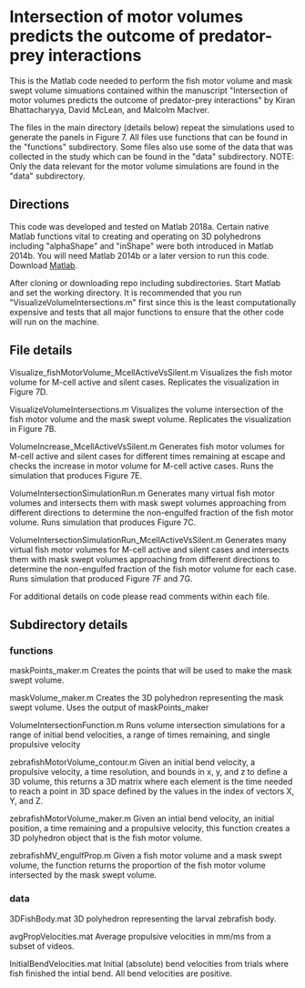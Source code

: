 # Intersection of motor volumes predicts the outcome of predator-prey interactions

This is the Matlab code needed to perform the fish motor volume and mask swept volume simuations contained within the manuscript "Intersection of motor volumes predicts the outcome of predator-prey interactions" by Kiran Bhattacharyya, David McLean, and Malcolm MacIver. 

The files in the main directory (details below) repeat the simulations used to generate the panels in Figure 7. All files use functions that can be found in the "functions" subdirectory. Some files also use some of the data that was collected in the study which can be found in the "data" subdirectory. NOTE: Only the data relevant for the motor volume simulations are found in the "data" subdirectory. 

## Directions

This code was developed and tested on Matlab 2018a. Certain native Matlab functions vital to creating and operating on 3D polyhedrons including "alphaShape" and "inShape" were both introduced in Matlab 2014b. You will need Matlab 2014b or a later version to run this code. Download [Matlab](https://www.mathworks.com/products/matlab.html).

After cloning or downloading repo including subdirectories. Start Matlab and set the working directory. It is recommended that you run "VisualizeVolumeIntersections.m" first since this is the least computationally expensive and tests that all major functions to ensure that the other code will run on the machine. 

## File details 

Visualize_fishMotorVolume_McellActiveVsSilent.m
Visualizes the fish motor volume for M-cell active and silent cases. Replicates the visualization in Figure 7D.

VisualizeVolumeIntersections.m
Visualizes the volume intersection of the fish motor volume and the mask swept volume. Replicates the visualization in Figure 7B.

VolumeIncrease_McellActiveVsSilent.m
Generates fish motor volumes for M-cell active and silent cases for different times remaining at escape and checks the increase in motor volume for M-cell active cases. Runs the simulation that produces Figure 7E.

VolumeIntersectionSimulationRun.m
Generates many virtual fish motor volumes and intersects them with mask swept volumes approaching from different directions to determine the non-engulfed fraction of the fish motor volume. Runs simulation that produces Figure 7C.

VolumeIntersectionSimulationRun_McellActiveVsSilent.m
Generates many virtual fish motor volumes for M-cell active and silent cases and intersects them with mask swept volumes approaching from different directions to determine the non-engulfed fraction of the fish motor volume for each case. Runs simulation that produced Figure 7F and 7G.

For additional details on code please read comments within each file. 

## Subdirectory details 

### functions

maskPoints_maker.m
Creates the points that will be used to make the mask swept volume. 

maskVolume_maker.m
Creates the 3D polyhedron representing the mask swept volume. Uses the output of maskPoints_maker

VolumeIntersectionFunction.m
Runs volume intersection simulations for a range of initial bend velocities, a range of times remaining, and single propulsive velocity

zebrafishMotorVolume_contour.m
Given an initial bend velocity, a propulsive velocity, a time resolution, and bounds in x, y, and z to define a 3D volume, this returns a 3D matrix where each element is the time needed to reach a point in 3D space defined by the values in the index of vectors X, Y, and Z.

zebrafishMotorVolume_maker.m
Given an intial bend velocity, an initial position, a time remaining and a propulsive velocity, this function creates a 3D polyhedron object that is the fish motor volume. 

zebrafishMV_engulfProp.m
Given a fish motor volume and a mask swept volume, the function returns the proportion of the fish motor volume intersected by the mask swept volume.


### data

3DFishBody.mat
3D polyhedron representing the larval zebrafish body.

avgPropVelocities.mat
Average propulsive velocities in mm/ms from a subset of videos.

InitialBendVelocities.mat
Initial (absolute) bend velocities from trials where fish finished the intial bend. All bend velocities are positive. 
 


